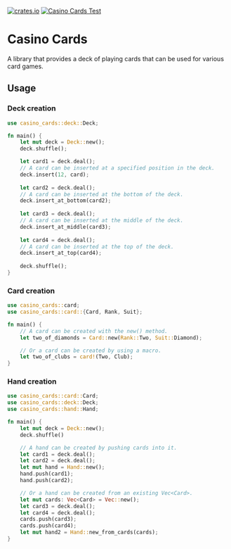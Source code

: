 [![crates.io](https://img.shields.io/crates/v/casino_cards.svg)](https://crates.io/crates/casino_cards) [![Casino Cards Test](https://github.com/winstonrc/casino/actions/workflows/casino_cards.yml/badge.svg?branch=main)](https://github.com/winstonrc/casino/actions/workflows/rust.yml?query=workflow%3Acasino_cards)


# Casino Cards

A library that provides a deck of playing cards that can be used for various card games.

## Usage

### Deck creation

```rust
use casino_cards::deck::Deck;

fn main() {
    let mut deck = Deck::new();
    deck.shuffle();

    let card1 = deck.deal();
    // A card can be inserted at a specified position in the deck.
    deck.insert(12, card);
    
    let card2 = deck.deal();
    // A card can be inserted at the bottom of the deck.
    deck.insert_at_bottom(card2);
    
    let card3 = deck.deal();
    // A card can be inserted at the middle of the deck.
    deck.insert_at_middle(card3);
    
    let card4 = deck.deal();
    // A card can be inserted at the top of the deck.
    deck.insert_at_top(card4);
    
    deck.shuffle();
}
```

### Card creation

```rust
use casino_cards::card;
use casino_cards::card::{Card, Rank, Suit};

fn main() {
    // A card can be created with the new() method.
    let two_of_diamonds = Card::new(Rank::Two, Suit::Diamond);

    // Or a card can be created by using a macro.
    let two_of_clubs = card!(Two, Club);
}
```

### Hand creation
```rust
use casino_cards::card::Card;
use casino_cards::deck::Deck;
use casino_cards::hand::Hand;

fn main() {
    let mut deck = Deck::new();
    deck.shuffle()

    // A hand can be created by pushing cards into it.
    let card1 = deck.deal();
    let card2 = deck.deal();
    let mut hand = Hand::new();
    hand.push(card1);
    hand.push(card2);

    // Or a hand can be created from an existing Vec<Card>.
    let mut cards: Vec<Card> = Vec::new();
    let card3 = deck.deal();
    let card4 = deck.deal();
    cards.push(card3);
    cards.push(card4);
    let mut hand2 = Hand::new_from_cards(cards);
}
```

